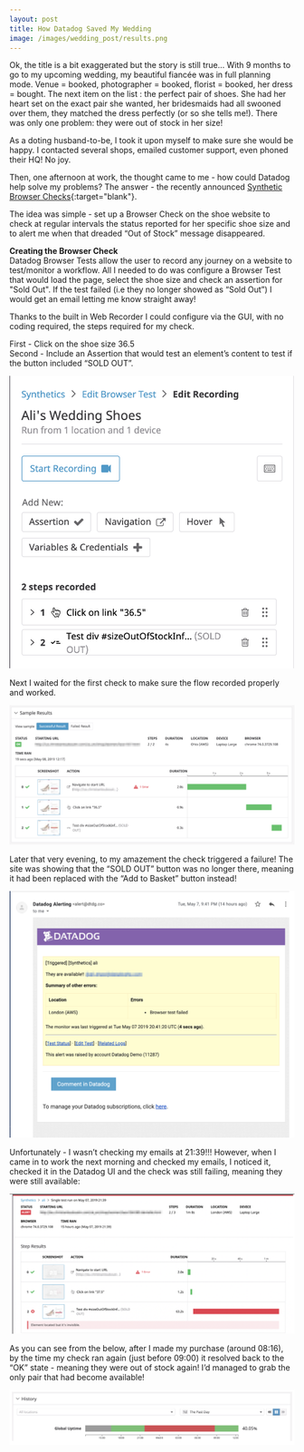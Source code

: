 ```yaml
---
layout: post
title: How Datadog Saved My Wedding
image: /images/wedding_post/results.png
---
```


Ok, the title is a bit exaggerated but the story is still true… With 9 months to go to my upcoming wedding, my beautiful fiancée was in full planning mode. Venue = booked, photographer = booked, florist = booked, her dress = bought. The next item on the list : the perfect pair of shoes. She had her heart set on the exact pair she wanted, her bridesmaids had all swooned over them, they matched the dress perfectly (or so she tells me!). There was only one problem: they were out of stock in her size!

As a doting husband-to-be, I took it upon myself to make sure she would be happy. I contacted several shops, emailed customer support, even phoned their HQ! No joy.

Then, one afternoon at work, the thought came to me - how could Datadog help solve my problems? The answer - the recently announced [Synthetic Browser Checks](https://www.datadoghq.com/blog/browser-tests/){:target="blank"}.

The idea was simple - set up a Browser Check on the shoe website to check at regular intervals the status reported for her specific shoe size and to alert me when that dreaded “Out of Stock” message disappeared.

**Creating the Browser Check**  
Datadog Browser Tests allow the user to record any journey on a website to test/monitor a workflow. All I needed to do was configure a Browser Test that would load the page, select the shoe size and check an assertion for "Sold Out". If the test failed (i.e they no longer showed as “Sold Out”) I would get an email letting me know straight away!

Thanks to the built in Web Recorder I could configure via the GUI, with no coding required, the steps required for my check.

First - Click on the shoe size 36.5  
Second - Include an Assertion that would test an element’s content to test if the button included “SOLD OUT”.

![image](/images/wedding_post/test.png)

Next I waited for the first check to make sure the flow recorded properly and worked.

![image](/images/wedding_post/results.png)

Later that very evening, to my amazement the check triggered a failure! The site was showing that the “SOLD OUT” button was no longer there, meaning it had been replaced with the “Add to Basket” button instead!

![image](/images/wedding_post/email.png)

Unfortunately - I wasn’t checking my emails at 21:39!!! However, when I came in to work the next morning and checked my emails, I noticed it, checked it in the Datadog UI and the check was still failing, meaning they were still available:

![image](/images/wedding_post/failure.png)

As you can see from the below, after I made my purchase (around 08:16), by the time my check ran again (just before 09:00) it resolved back to the “OK” state - meaning they were out of stock again! I’d managed to grab the only pair that had become available!

![image](/images/wedding_post/uptime.png)
